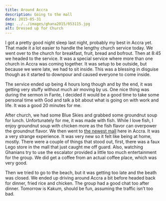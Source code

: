```yaml
---
title: Around Accra
description: Going to the mall
date: 2015-05-31
img: ../../images/ghana2015/053115.jpg
alt: Dressed up for Church
---
```


I got a pretty good night sleep last night, probably my best in Accra yet. That made it a lot easier to handle the lengthy church service today. We went over to the church for breakfast, fruit, bread and bofrout. Then at 8:45 we headed to the service. It was a special service where more than one church in Accra was coming together. It was setup to be outside, but because we were late, we had to sit inside. This was a blessing in disguise though as it started to downpour and caused everyone to come inside.

The service ended up being 4 hours long though and by the end, it was getting very stuffy without much air moving by us. One nice thing was during the sermon in Fante, I decided it would be a good time to take some personal time with God and talk a bit about what is going on with work and life. It was a good 20 minutes for me.

After church, we had some Blue Skies and grabbed some groundnut soup for lunch. Unfortunately for me, it was made with fish. While I love fish, I enjoy groundnut soup with chicken more as the fish flavor can overpower the groundnut flavor. We then went to <a href="https://www.facebook.com/West-Hills-Mall-415700115181309/">the newest mall</a> here in Accra. It was a very strange experience. It was very new so it felt like being at home, mostly. There were a couple of things that stood out, first, there was a faux Lego store in the mall that just caught me off guard. Also, watching Ghanians try to use the escalator provided a little too much entertainment for the group. We did get a coffee from an actual coffee place, which was very good.

Then we tried to go to the beach, but it was getting too late and the beath was closed. We ended up driving around Accra a bit before headed back for dinner, fried rice and chicken. The group had a good chat too after dinner. Tomorrow is Kakum, should be fun, assuming the traffic isn’t too bad.


    

